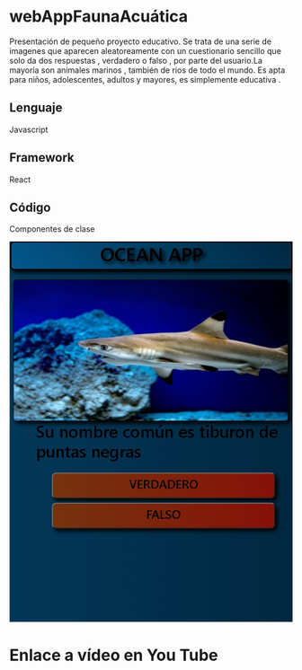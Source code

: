 <h1>webAppFaunaAcuática</h1>

<p>Presentación de pequeño proyecto educativo. Se trata de una serie de imagenes que aparecen aleatoreamente con un cuestionario sencillo que solo da dos respuestas , verdadero o falso , por parte del usuario.La mayoría son animales marinos , también de rios de todo el mundo. Es apta para niños, adolescentes, adultos y mayores, es simplemente educativa . </p>

<h2>Lenguaje</h2>

<P>Javascript</P>

<h2>Framework</h2>

<P>React</P>
<h2>Código</h2>

<P>Componentes de clase</P>

<img src="./imgReadme/Image 1.jpg">

<h1>Enlace a vídeo en You Tube</h1>
 <a href="https://www.youtube.com/watch?v=vwiKYAcCBAc">